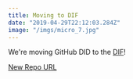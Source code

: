 ```yaml
---
title: Moving to DIF
date: "2019-04-29T22:12:03.284Z"
image: "/imgs/micro_7.jpg"
---
```


We're moving GitHub DID to the [DIF](https://identity.foundation/)!

[New Repo URL](https://github.com/decentralized-identity/github-did)